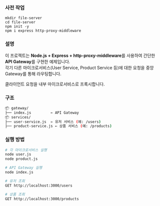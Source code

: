### 사전 작업

```shell
mkdir file-server
cd file-server
npm init -y
npm i express http-proxy-middleware
```

### 설명

이 프로젝트는 **Node.js + Express + http-proxy-middleware**를 사용하여 간단한 **API Gateway**를 구현한 예제입니다.  
각기 다른 마이크로서비스(User Service, Product Service 등)에 대한 요청을 중앙 Gateway를 통해 라우팅합니다.

클라이언트 요청을 내부 마이크로서비스로 프록시합니다.

### 구조

```bash
📦 gateway/
├── index.js         ← API Gateway
📦 services/
├── user-service.js  ← 유저 서비스 (예: /users)
├── product-service.js ← 상품 서비스 (예: /products)
```

### 실행 방법

```bash
# 각 마이크로서비스 실행
node user.js
node product.js

# API Gateway 실행
node index.js

# 유저 조회
GET http://localhost:3000/users

# 상품 조회
GET http://localhost:3000/products

```
